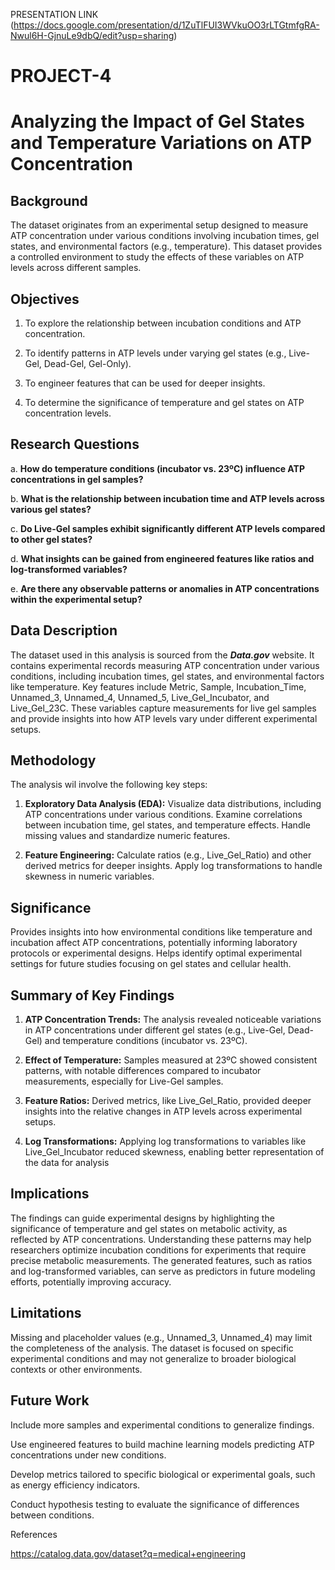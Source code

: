 PRESENTATION LINK
(https://docs.google.com/presentation/d/1ZuTlFUI3WVkuOO3rLTGtmfgRA-Nwul6H-GjnuLe9dbQ/edit?usp=sharing)
# PROJECT-4
# Analyzing the Impact of Gel States and Temperature Variations on ATP Concentration

## Background
The dataset originates from an experimental setup designed to measure ATP concentration under various conditions involving incubation times, gel states, and environmental factors (e.g., temperature). This dataset provides a controlled environment to study the effects of these variables on ATP levels across different samples.

## Objectives
1. To explore the relationship between incubation conditions and ATP concentration.

2. To identify patterns in ATP levels under varying gel states (e.g., Live-Gel, Dead-Gel, Gel-Only).

3. To engineer features that can be used for deeper insights.

4. To determine the significance of temperature and gel states on ATP concentration levels.

## Research Questions
a. **How do temperature conditions (incubator vs. 23ºC) influence ATP concentrations in gel samples?**

b. **What is the relationship between incubation time and ATP levels across various gel states?**

c. **Do Live-Gel samples exhibit significantly different ATP levels compared to other gel states?**

d. **What insights can be gained from engineered features like ratios and log-transformed variables?**

e. **Are there any observable patterns or anomalies in ATP concentrations within the experimental setup?**

## Data Description
The dataset used in this analysis is sourced from the ***Data.gov*** website. It contains experimental records measuring ATP concentration under various conditions, including incubation times, gel states, and environmental factors like temperature. Key features include Metric, Sample, Incubation_Time, Unnamed_3, Unnamed_4, Unnamed_5, Live_Gel_Incubator, and Live_Gel_23C. These variables capture measurements for live gel samples and provide insights into how ATP levels vary under different experimental setups.

## Methodology
The analysis wil involve the following key steps:
1. **Exploratory Data Analysis (EDA):** Visualize data distributions, including ATP concentrations under various conditions. Examine correlations between incubation time, gel states, and temperature effects. Handle missing values and standardize numeric features.

2. **Feature Engineering:** Calculate ratios (e.g., Live_Gel_Ratio) and other derived metrics for deeper insights. Apply log transformations to handle skewness in numeric variables.

## Significance
Provides insights into how environmental conditions like temperature and incubation affect ATP concentrations, potentially informing laboratory protocols or experimental designs. Helps identify optimal experimental settings for future studies focusing on gel states and cellular health.
## Summary of Key Findings
1. **ATP Concentration Trends:** The analysis revealed noticeable variations in ATP concentrations under different gel states (e.g., Live-Gel, Dead-Gel) and temperature conditions (incubator vs. 23ºC).

2. **Effect of Temperature:** Samples measured at 23ºC showed consistent patterns, with notable differences compared to incubator measurements, especially for Live-Gel samples.

3. **Feature Ratios:** Derived metrics, like Live_Gel_Ratio, provided deeper insights into the relative changes in ATP levels across experimental setups.

4. **Log Transformations:** Applying log transformations to variables like Live_Gel_Incubator reduced skewness, enabling better representation of the data for analysis

## Implications
The findings can guide experimental designs by highlighting the significance of temperature and gel states on metabolic activity, as reflected by ATP concentrations. Understanding these patterns may help researchers optimize incubation conditions for experiments that require precise metabolic measurements. The generated features, such as ratios and log-transformed variables, can serve as predictors in future modeling efforts, potentially improving accuracy.

## Limitations
Missing and placeholder values (e.g., Unnamed_3, Unnamed_4) may limit the completeness of the analysis. The dataset is focused on specific experimental conditions and may not generalize to broader biological contexts or other environments.

## Future Work
Include more samples and experimental conditions to generalize findings.

Use engineered features to build machine learning models predicting ATP concentrations under new conditions.

Develop metrics tailored to specific biological or experimental goals, such as energy efficiency indicators.

Conduct hypothesis testing to evaluate the significance of differences between conditions.

References

https://catalog.data.gov/dataset?q=medical+engineering
